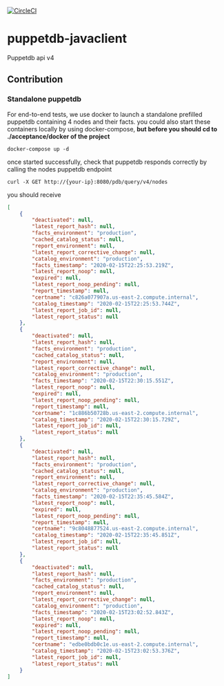 [![CircleCI](https://circleci.com/gh/isqo/puppetdb-javaclient.svg?style=svg)](https://circleci.com/gh/isqo/puppetdb-javaclient)

# puppetdb-javaclient
Puppetdb api v4

## Contribution
### Standalone puppetdb
For end-to-end tests, we use docker to launch a standalone prefilled puppetdb containing 4 nodes and their facts.
you could also start these containers locally by using docker-compose, **but before you should cd to ./acceptance/docker of the project**

`
 docker-compose up -d
`

once started successfully, check that puppetdb responds correctly by calling the nodes puppetdb endpoint

`
curl -X GET http://{your-ip}:8080/pdb/query/v4/nodes
`

you should receive

```json
[
    {
        "deactivated": null,
        "latest_report_hash": null,
        "facts_environment": "production",
        "cached_catalog_status": null,
        "report_environment": null,
        "latest_report_corrective_change": null,
        "catalog_environment": "production",
        "facts_timestamp": "2020-02-15T22:25:53.219Z",
        "latest_report_noop": null,
        "expired": null,
        "latest_report_noop_pending": null,
        "report_timestamp": null,
        "certname": "c826a077907a.us-east-2.compute.internal",
        "catalog_timestamp": "2020-02-15T22:25:53.744Z",
        "latest_report_job_id": null,
        "latest_report_status": null
    },
    {
        "deactivated": null,
        "latest_report_hash": null,
        "facts_environment": "production",
        "cached_catalog_status": null,
        "report_environment": null,
        "latest_report_corrective_change": null,
        "catalog_environment": "production",
        "facts_timestamp": "2020-02-15T22:30:15.551Z",
        "latest_report_noop": null,
        "expired": null,
        "latest_report_noop_pending": null,
        "report_timestamp": null,
        "certname": "1c886b50728b.us-east-2.compute.internal",
        "catalog_timestamp": "2020-02-15T22:30:15.729Z",
        "latest_report_job_id": null,
        "latest_report_status": null
    },
    {
        "deactivated": null,
        "latest_report_hash": null,
        "facts_environment": "production",
        "cached_catalog_status": null,
        "report_environment": null,
        "latest_report_corrective_change": null,
        "catalog_environment": "production",
        "facts_timestamp": "2020-02-15T22:35:45.584Z",
        "latest_report_noop": null,
        "expired": null,
        "latest_report_noop_pending": null,
        "report_timestamp": null,
        "certname": "9c8048877524.us-east-2.compute.internal",
        "catalog_timestamp": "2020-02-15T22:35:45.851Z",
        "latest_report_job_id": null,
        "latest_report_status": null
    },
    {
        "deactivated": null,
        "latest_report_hash": null,
        "facts_environment": "production",
        "cached_catalog_status": null,
        "report_environment": null,
        "latest_report_corrective_change": null,
        "catalog_environment": "production",
        "facts_timestamp": "2020-02-15T23:02:52.843Z",
        "latest_report_noop": null,
        "expired": null,
        "latest_report_noop_pending": null,
        "report_timestamp": null,
        "certname": "edbe0bdb0c1e.us-east-2.compute.internal",
        "catalog_timestamp": "2020-02-15T23:02:53.376Z",
        "latest_report_job_id": null,
        "latest_report_status": null
    }
]
```
